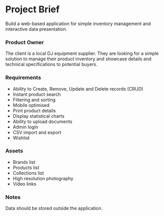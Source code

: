 # Project Brief

Build a web-based application for simple inventory management and interactive data presentation.

### Product Owner

The client is a local DJ equipment supplier. They are looking for a simple solution to manage their product inventory and showcase details and technical specifications to potential buyers.

### Requirements

- Ability to Create, Remove, Update and Delete records (CRUD)
- Instant product search
- Filtering and sorting
- Mobile optimised
- Print product details
- Display statistical charts
- Ability to upload documents
- Admin login
- CSV import and export
- Wishlist

### Assets

- Brands list
- Products list
- Collections list
- High resolution photography
- Video links

### Notes

Data should be stored outside the application.